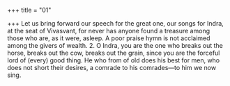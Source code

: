 +++
title = "01"

+++
Let us bring forward our speech for the great one, our songs for Indra, at  the seat of Vivasvant,
for never has anyone found a treasure among those who are, as it were,  asleep. A poor praise hymn is not acclaimed among the givers of wealth. 2. O Indra, you are the one who breaks out the horse, breaks out the  cow, breaks out the grain, since you are the forceful lord of (every)
good thing.
He who from of old does his best for men, who does not short their  desires, a comrade to his comrades—to him we now sing.